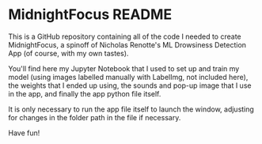 <h1>MidnightFocus README</h1>

This is a GitHub repository containing all of the code I needed to create MidnightFocus, a spinoff of Nicholas Renotte's ML Drowsiness Detection App (of course, with my own tastes).

You'll find here my Jupyter Notebook that I used to set up and train my model (using images labelled manually with LabelImg, not included here), the weights that I ended up using, the sounds and pop-up image that I use in the app, and finally the app python file itself.

It is only necessary to run the app file itself to launch the window, adjusting for changes in the folder path in the file if necessary.

Have fun!
